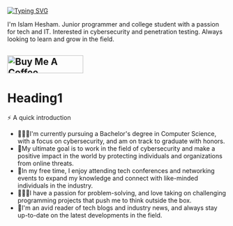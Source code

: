 [![Typing SVG](https://readme-typing-svg.demolab.com?font=Fira+Code&pause=1000&width=435&lines=Hi+there!+It's+been+a+while+%F0%9F%91%8B%F0%9F%8F%BB)](https://git.io/typing-svg)



I'm Islam Hesham. Junior programmer and college student with a passion for tech and IT. Interested in cybersecurity and penetration testing. Always looking to learn and grow in the field.

<a href="https://www.buymeacoffee.com/islamhk123v" target="_blank"><img src="https://cdn.buymeacoffee.com/buttons/default-orange.png" alt="Buy Me A Coffee" height="41" width="174"></a>
-------------------------------------------------------------------------------------------------------------------------------------------------------------------------

# Heading1
⚡ A quick introduction

- 🧑🏻‍🎓I'm currently pursuing a Bachelor's degree in Computer Science, with a focus on cybersecurity, and am on track to graduate with honors.
- 🌱My ultimate goal is to work in the field of cybersecurity and make a positive impact in the world by protecting individuals and organizations from online threats.
- 🤝In my free time, I enjoy attending tech conferences and networking events to expand my knowledge and connect with like-minded individuals in the industry.
- 👩🏻‍💻I have a passion for problem-solving, and love taking on challenging programming projects that push me to think outside the box.
- 📕I'm an avid reader of tech blogs and industry news, and always stay up-to-date on the latest developments in the field.

